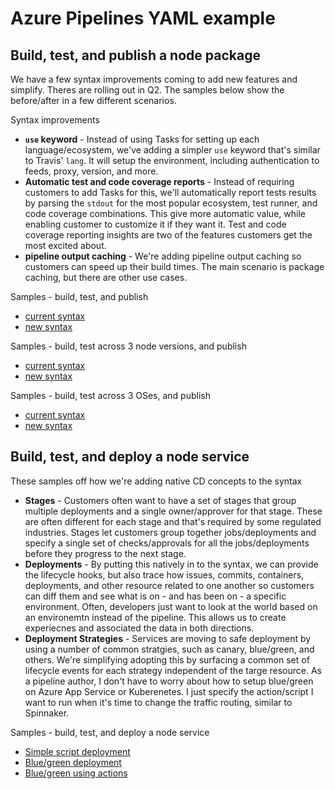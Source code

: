 # Azure Pipelines YAML example



## Build, test, and publish a node package
We have a few syntax improvements coming to add new features and simplify. Theres are rolling out in Q2. The samples below show the before/after in a few different scenarios.

Syntax improvements
* **`use` keyword** - Instead of using Tasks for setting up each language/ecosystem, we've adding a simpler `use` keyword that's similar to Travis' `lang`. It will setup the environment, including authentication to feeds, proxy, version, and more.
* **Automatic test and code coverage reports** - Instead of requiring customers to add Tasks for this, we'll automatically report tests results by parsing the `stdout` for the most popular ecosystem, test runner, and code coverage combinations. This give more automatic value, while enabling customer to customize it if they want it. Test and code coverage reporting insights are two of the features customers get the most excited about.
* **pipeline output caching** - We're adding pipeline output caching so customers can speed up their build times. The main scenario is package caching, but there are other use cases.

Samples - build, test, and publish
* [current syntax](build-test-publish-node-old.yml) 
* [new syntax](build-test-publish-node-new.yml)

Samples - build, test across 3 node versions, and publish
* [current syntax](build-test-publish-node-matrix-old.yml)
* [new syntax](build-test-publish-node-matrix-new.yml)

Samples - build, test across 3 OSes, and publish
* [current syntax](build-test-publish-node-matrix-old.yml)
* [new syntax](build-test-publish-node-matrix-new.yml)

## Build, test, and deploy a node service
These samples off how we're adding native CD concepts to the syntax
* **Stages** - Customers often want to have a set of stages that group multiple deployments and a single owner/approver for that stage. These are often different for each stage and that's required by some regulated industries. Stages let customers group together jobs/deployments and specify a single set of checks/approvals for all the jobs/deployments before they progress to the next stage.
* **Deployments** - By putting this natively in to the syntax, we can provide the lifecycle hooks, but also trace how issues, commits, containers, deployments, and other resource related to one another so customers can diff them and see what is on - and has been on - a specific environment. Often, developers just want to look at the world based on an environemtn instead of the pipeline. This allows us to create experiecnes and associated the data in both directions.
* **Deployment Strategies** - Services are moving to safe deployment by using a number of common stratgies, such as canary, blue/green, and others. We're simplifying adopting this by surfacing a common set of lifecycle events for each strategy independent of the targe resource. As a pipeline author, I don't have to worry about how to setup blue/green on Azure App Service or Kuberenetes. I just specify the action/script I want to run when it's time to change the traffic routing, similar to Spinnaker.

Samples - build, test, and deploy a node service
* [Simple script deployment](build-test-deploy-node-new.yml)
* [Blue/green deployment](build-test-deploy-node-blue-green-new.yml)
* [Blue/green using actions]()
